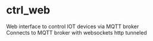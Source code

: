 # ctrl_web
Web interface to control IOT devices via MQTT broker<br>
Connects to MQTT broker with websockets http tunneled
